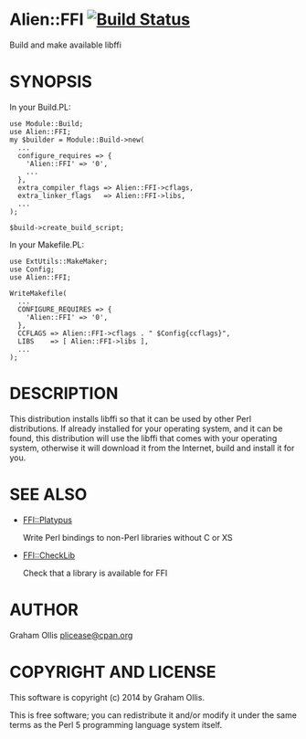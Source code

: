 # Alien::FFI [![Build Status](https://secure.travis-ci.org/Perl5-FFI/Alien-FFI.png)](http://travis-ci.org/Perl5-FFI/Alien-FFI)

Build and make available libffi

# SYNOPSIS

In your Build.PL:

    use Module::Build;
    use Alien::FFI;
    my $builder = Module::Build->new(
      ...
      configure_requires => {
        'Alien::FFI' => '0',
        ...
      },
      extra_compiler_flags => Alien::FFI->cflags,
      extra_linker_flags   => Alien::FFI->libs,
      ...
    );
    
    $build->create_build_script;

In your Makefile.PL:

    use ExtUtils::MakeMaker;
    use Config;
    use Alien::FFI;
    
    WriteMakefile(
      ...
      CONFIGURE_REQUIRES => {
        'Alien::FFI' => '0',
      },
      CCFLAGS => Alien::FFI->cflags . " $Config{ccflags}",
      LIBS    => [ Alien::FFI->libs ],
      ...
    );

# DESCRIPTION

This distribution installs libffi so that it can be used by other Perl distributions.  If already
installed for your operating system, and it can be found, this distribution will use the libffi
that comes with your operating system, otherwise it will download it from the Internet, build and
install it for you.

# SEE ALSO

- [FFI::Platypus](https://metacpan.org/pod/FFI::Platypus)

    Write Perl bindings to non-Perl libraries without C or XS

- [FFI::CheckLib](https://metacpan.org/pod/FFI::CheckLib)

    Check that a library is available for FFI

# AUTHOR

Graham Ollis <plicease@cpan.org>

# COPYRIGHT AND LICENSE

This software is copyright (c) 2014 by Graham Ollis.

This is free software; you can redistribute it and/or modify it under
the same terms as the Perl 5 programming language system itself.

